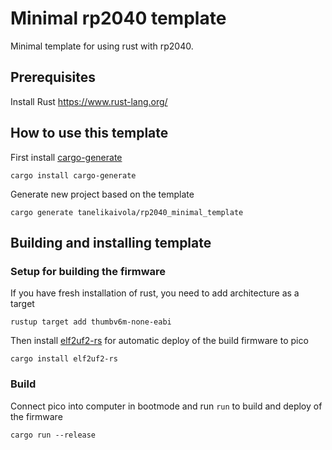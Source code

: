 # Minimal rp2040 template

Minimal template for using rust with rp2040.

## Prerequisites

Install Rust https://www.rust-lang.org/

## How to use this template

First install [cargo-generate](https://crates.io/crates/cargo-generate)

    cargo install cargo-generate

Generate new project based on the template

    cargo generate tanelikaivola/rp2040_minimal_template


## Building and installing template

### Setup for building the firmware

If you have fresh installation of rust, you need to add architecture as a target

    rustup target add thumbv6m-none-eabi

Then install [elf2uf2-rs](https://crates.io/crates/elf2uf2-rs) for automatic deploy of the build firmware to pico
    
    cargo install elf2uf2-rs

### Build

Connect pico into computer in bootmode and run `run` to build and deploy of the firmware

    cargo run --release

